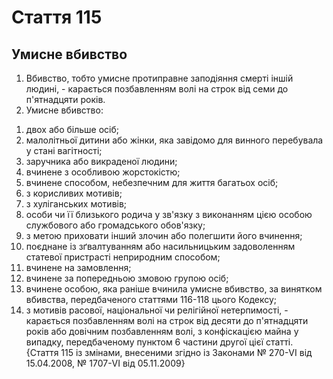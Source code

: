 Cтаття 115
====
Умисне вбивство
----
1. Вбивство, тобто умисне протиправне заподіяння смерті іншій людині, -
карається позбавленням волі на строк від семи до п'ятнадцяти років.
2. Умисне вбивство:
1) двох або більше осіб;
2) малолітньої дитини або жінки, яка завідомо для винного перебувала у стані вагітності;
3) заручника або викраденої людини;
4) вчинене з особливою жорстокістю;
5) вчинене способом, небезпечним для життя багатьох осіб;
6) з корисливих мотивів;
7) з хуліганських мотивів;
8) особи чи її близького родича у зв'язку з виконанням цією особою службового або громадського обов'язку;
9) з метою приховати інший злочин або полегшити його вчинення;
10) поєднане із зґвалтуванням або насильницьким задоволенням статевої пристрасті неприродним способом;
11) вчинене на замовлення;
12) вчинене за попередньою змовою групою осіб;
13) вчинене особою, яка раніше вчинила умисне вбивство, за винятком вбивства, передбаченого статтями 116-118 цього Кодексу;
14) з мотивів расової, національної чи релігійної нетерпимості, -
карається позбавленням волі на строк від десяти до п'ятнадцяти років або довічним позбавленням волі, з конфіскацією майна у випадку, передбаченому пунктом 6 частини другої цієї статті.
{Стаття 115 із змінами, внесеними згідно із Законами № 270-VI від 15.04.2008, № 1707-VI від 05.11.2009}
